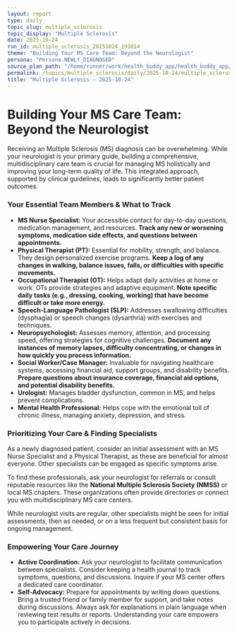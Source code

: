 ```yaml
---
layout: report
type: daily
topic_slug: multiple_sclerosis
topic_display: "Multiple Sclerosis"
date: 2025-10-24
run_id: multiple_sclerosis_20251024_191014
theme: "Building Your MS Care Team: Beyond the Neurologist"
persona: "Persona.NEWLY_DIAGNOSED"
source_plan_path: "/home/runner/work/health_buddy_app/health_buddy_app/.results/multiple_sclerosis/weekly_plan/2025-10-20/plan.json"
permalink: /topics/multiple_sclerosis/daily/2025-10-24/multiple_sclerosis_20251024_191014/
title: "Multiple Sclerosis — 2025-10-24"
---
```


# Building Your MS Care Team: Beyond the Neurologist

Receiving an Multiple Sclerosis (MS) diagnosis can be overwhelming. While your neurologist is your primary guide, building a comprehensive, multidisciplinary care team is crucial for managing MS holistically and improving your long-term quality of life. This integrated approach, supported by clinical guidelines, leads to significantly better patient outcomes.

### Your Essential Team Members & What to Track

*   **MS Nurse Specialist:** Your accessible contact for day-to-day questions, medication management, and resources. **Track any new or worsening symptoms, medication side effects, and questions between appointments.**
*   **Physical Therapist (PT):** Essential for mobility, strength, and balance. They design personalized exercise programs. **Keep a log of any changes in walking, balance issues, falls, or difficulties with specific movements.**
*   **Occupational Therapist (OT):** Helps adapt daily activities at home or work. OTs provide strategies and adaptive equipment. **Note specific daily tasks (e.g., dressing, cooking, working) that have become difficult or take more energy.**
*   **Speech-Language Pathologist (SLP):** Addresses swallowing difficulties (dysphagia) or speech changes (dysarthria) with exercises and techniques.
*   **Neuropsychologist:** Assesses memory, attention, and processing speed, offering strategies for cognitive challenges. **Document any instances of memory lapses, difficulty concentrating, or changes in how quickly you process information.**
*   **Social Worker/Case Manager:** Invaluable for navigating healthcare systems, accessing financial aid, support groups, and disability benefits. **Prepare questions about insurance coverage, financial aid options, and potential disability benefits.**
*   **Urologist:** Manages bladder dysfunction, common in MS, and helps prevent complications.
*   **Mental Health Professional:** Helps cope with the emotional toll of chronic illness, managing anxiety, depression, and stress.

### Prioritizing Your Care & Finding Specialists

As a newly diagnosed patient, consider an initial assessment with an MS Nurse Specialist and a Physical Therapist, as these are beneficial for almost everyone. Other specialists can be engaged as specific symptoms arise.

To find these professionals, ask your neurologist for referrals or consult reputable resources like the **National Multiple Sclerosis Society (NMSS)** or local MS chapters. These organizations often provide directories or connect you with multidisciplinary MS care centers.

While neurologist visits are regular, other specialists might be seen for initial assessments, then as needed, or on a less frequent but consistent basis for ongoing management.

### Empowering Your Care Journey

*   **Active Coordination:** Ask your neurologist to facilitate communication between specialists. Consider keeping a health journal to track symptoms, questions, and discussions. Inquire if your MS center offers a dedicated care coordinator.
*   **Self-Advocacy:** Prepare for appointments by writing down questions. Bring a trusted friend or family member for support, and take notes during discussions. Always ask for explanations in plain language when reviewing test results or reports. Understanding your care empowers you to participate actively in decisions.
